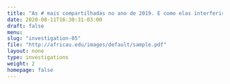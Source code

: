 ```yaml
---
title: "As # mais compartilhadas no ano de 2019. E como elas interferiram na vida das pessoas."
date: 2020-08-11T16:30:31-03:00
draft: false
menu:
slug: "investigation-05"
file: "http://africau.edu/images/default/sample.pdf"
layout: none
type: investigations
weight: 2
homepage: false
---
```

